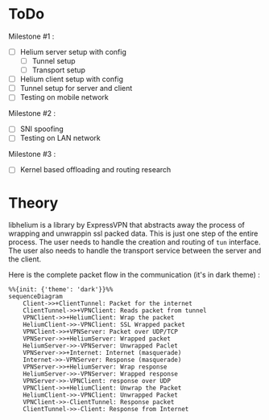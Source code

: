 # ToDo

Milestone #1 :

- [ ] Helium server setup with config
  - [ ] Tunnel setup
  - [ ] Transport setup
- [ ] Helium client setup with config
- [ ] Tunnel setup for server and client
- [ ] Testing on mobile network

Milestone #2 :

- [ ] SNI spoofing
- [ ] Testing on LAN network

Milestone #3 :

- [ ] Kernel based offloading and routing research

# Theory

libhelium is a library by ExpressVPN that abstracts away the process of wrapping and unwrappin ssl packed data. This is just one step of the entire process. The user needs to handle the creation and routing of `tun` interface. The user also needs to handle the transport service between the server and the client.

Here is the complete packet flow in the communication (it's in dark theme) :

```mermaid
%%{init: {'theme': 'dark'}}%%
sequenceDiagram
    Client->>+ClientTunnel: Packet for the internet
    ClientTunnel->>+VPNClient: Reads packet from tunnel
    VPNClient->>+HeliumClient: Wrap the packet
    HeliumClient->>-VPNClient: SSL Wrapped packet
    VPNClient->>+VPNServer: Packet over UDP/TCP
    VPNServer->>+HeliumServer: Wrapped packet
    HeliumServer->>-VPNServer: Unwrapped Paclet
    VPNServer->>+Internet: Internet (masquerade)
    Internet->>-VPNServer: Response (masquerade)
    VPNServer->>+HeliumServer: Wrap response
    HeliumServer->>-VPNServer: Wrapped response
    VPNServer->>-VPNClient: response over UDP
    VPNClient->>+HeliumClient: Unwrap the Packet
    HeliumClient->>-VPNClient: Unwrapped Packet
    VPNClient->>-ClientTunnel: Response packet
    ClientTunnel->>-Client: Response from Internet
```
